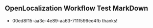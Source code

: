 ## OpenLocalization Workflow Test MarkDown
* 00ed8f15-aa3e-4e89-aa63-711f596ee4fb thanks!

<!--HONumber=Jul16_HO4-->


